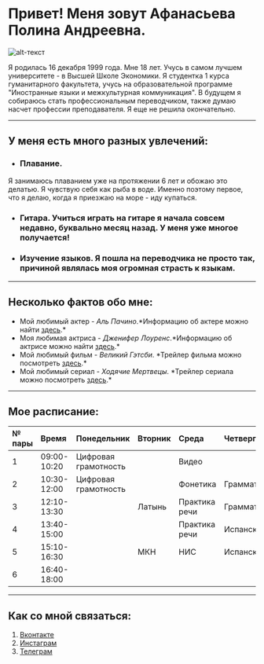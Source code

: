 # Привет! Меня зовут Афанасьева Полина Андреевна.
![alt-текст](https://pp.userapi.com/c836533/v836533793/5853b/bDsSuxmq_Z0.jpg "Моя фотография")

Я родилась 16 декабря 1999 года. Мне 18 лет. Учусь в самом лучшем университете - в Высшей Школе Экономики. Я студентка 1 курса гуманитарного факультета, учусь на образовательной программе "Иностранные языки и межкультурная коммуникация". В будущем я собираюсь стать профессиональным переводчиком, также думаю насчет профессии преподавателя. Я еще не решила окончательно.

------
## У меня есть много разных увлечений:
+ ### Плавание.      

Я занимаюсь плаванием уже на протяжении 6 лет и обожаю это делатью. Я чувствую себя как рыба в воде. Именно поэтому первое, что я делаю, когда я приезжаю на море - иду купаться.

+ ### Гитара.       Учиться играть на гитаре я начала совсем недавно, буквально месяц назад. У меня уже многое получается!
+ ### Изучение языков.     Я пошла на переводчика не просто так, причиной являлась моя огромная страсть к языкам.
***
## Несколько фактов обо мне:
* Мой любимый актер - *Аль Пачино*.\*Информацию об актере можно найти [здесь][1].\*
* Моя любимая актриса - *Дженифер Лоуренс*.\*Информацию об актрисе можно найти [здесь][2].\*
* Мой любимый фильм - *Великий Гэтсби*. \*Трейлер фильма можно посмотреть [здесь][3].\*
* Мой любимый сериал - *Ходячие Мертвецы*. \*Трейлер сериала можно посмотреть [здесь][4].\* 
* * *
  
## Мое расписание:
| № пары | Время       | Понедельник          | Вторник | Среда         | Четверг    | Пятница   |
|:-------|:------------|:-------------------- |:--------|:--------------|:-----------|:----------|
| 1      | 09:00-10:20 | Цифровая грамотность |         | Видео         |            | Испанский |
| 2      | 10:30-12:00 | Цифровая грамотность |         | Фонетика      | Грамматика |           |
| 3      | 12:10-13:30 |                      | Латынь  | Практика речи | Грамматика | ВКБ       |
| 4      | 13:40-15:00 |                      |         | Практика речи | Испанский  |           |
| 5      | 15:10-16:30 |                      | МКН     | НИС           | Испанский  | МКН       |
| 6      | 16:40-18:00 |                      |         |               |            | ВКБ       |
***
## Как со мной связаться:
 1. [Вконтакте](https://vk.com/polinaaf)
 2. [Инстаграм](http://www.instagram.com/tiskau_tornado/)
 3. [Телеграм](http://t.me/polinafanaseva/)


 [1]: https://en.wikipedia.org/wiki/Al_Pacino "Аль Пачино"
 [2]: https://en.wikipedia.org/wiki/Jennifer_Lawrence "Дженифер Лоуренс"
 [3]: https://www.youtube.com/watch?v=ibqIWYqzG7w/ "Великий Гэтсби"
 [4]: https://www.youtube.com/watch?v=cu2ApTImBKc/ "Ходячие мертвецы"


